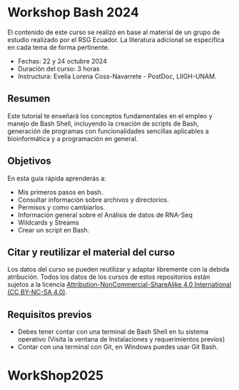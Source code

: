 # Workshop Bash 2024

El contenido de este curso se realizó en base al material de un grupo de estudio realizado por el RSG Ecuador. La literatura adicional se especifica en cada tema de forma pertinente.

- Fechas: 22 y 24 octubre 2024
- Duración del curso: 3 horas
- Instructura: Evelia Lorena Coss-Navarrete - PostDoc, LIIGH-UNAM.

## Resumen

Este tutorial te enseñará los conceptos fundamentales en el empleo y manejo de Bash Shell, incluyendo la creación de scripts de Bash, generación de programas con funcionalidades sencillas aplicables a bioinformática y a programación en general.

## Objetivos

En esta guía rápida aprenderás a:

- Mis primeros pasos en bash.
- Consultar información sobre archivos y directorios.
- Permisos y como cambiarlos.
- Información general sobre el Análisis de datos de RNA-Seq
- Wildcards y Streams
- Crear un script en Bash.

## Citar y reutilizar el material del curso

Los datos del curso se pueden reutilizar y adaptar libremente con la debida atribución. Todos los datos de los cursos de estos repositorios están sujetos a la licencia [Attribution-NonCommercial-ShareAlike 4.0 International (CC BY-NC-SA 4.0)](https://creativecommons.org/licenses/by-nc-sa/4.0/).

## Requisitos previos

- Debes tener contar con una terminal de Bash Shell en tu sistema operativo (Visita la ventana de Instalaciones y requerimientos previos)
- Contar con una terminal con Git, en Windows puedes usar Git Bash.
  
# WorkShop2025
